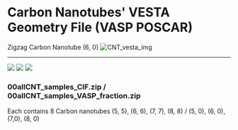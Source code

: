 # Carbon Nanotubes' VESTA Geometry File (VASP POSCAR)
Zigzag Carbon Nanotube (6, 0)
![CNT_vesta_img](CNT_60_img.jpg)

***

<img src="https://img.shields.io/badge/HTML5-E34F26?style=for-the-badge&logo=html5&logoColor=white">
<img src="https://img.shields.io/badge/CSS3-1572B6?style=for-the-badge&logo=css3&logoColor=white">
<img src="https://img.shields.io/badge/JavaScript-F7DF1E?style=for-the-badge&logo=javascript&logoColor=black"/>

### 00allCNT_samples_CIF.zip / 00allCNT_samples_VASP_fraction.zip
Each contains 8 Carbon nanotubes (5, 5), (6, 6), (7, 7), (8, 8) / (5, 0), (6, 0), (7,0), (8, 0)
